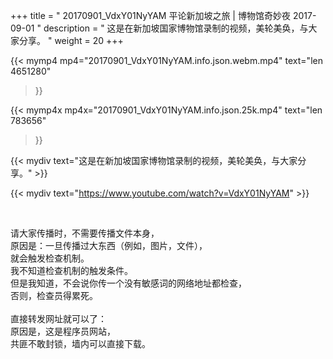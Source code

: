 +++
title = " 20170901_VdxY01NyYAM 平论新加坡之旅 | 博物馆奇妙夜 2017-09-01 "
description = " 这是在新加坡国家博物馆录制的视频，美轮美奂，与大家分享。 "
weight = 20
+++

{{< mymp4 mp4="20170901_VdxY01NyYAM.info.json.webm.mp4" 
text="len 4651280"
>}}

{{< mymp4x  mp4x="20170901_VdxY01NyYAM.info.json.25k.mp4"
text="len 783656"
>}}


{{< mydiv text="这是在新加坡国家博物馆录制的视频，美轮美奂，与大家分享。" >}}
<br>

{{< mydiv text="https://www.youtube.com/watch?v=VdxY01NyYAM" >}}


<br>

请大家传播时，不需要传播文件本身，<br>
原因是：一旦传播过大东西（例如，图片，文件），<br>
就会触发检查机制。<br>
我不知道检查机制的触发条件。<br>
但是我知道，不会说你传一个没有敏感词的网络地址都检查，<br>
否则，检查员得累死。<br><br>
直接转发网址就可以了：<br>
原因是，这是程序员网站，<br>
共匪不敢封锁，墙内可以直接下载。


